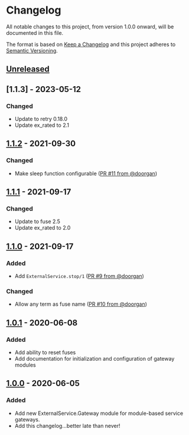 # Changelog

All notable changes to this project, from version 1.0.0 onward, will be documented in this file.

The format is based on [Keep a Changelog](http://keepachangelog.com/en/1.0.0/)
and this project adheres to [Semantic Versioning](http://semver.org/spec/v2.0.0.html).

## [Unreleased]

## [1.1.3] - 2023-05-12
### Changed
- Update to retry 0.18.0
- Update ex_rated to 2.1

## [1.1.2] - 2021-09-30

### Changed
- Make sleep function configurable ([PR #11 from @doorgan](https://github.com/jvoegele/external_service/pull/11))

## [1.1.1] - 2021-09-17
### Changed
- Update to fuse 2.5
- Update ex_rated to 2.0

## [1.1.0] - 2021-09-17
### Added
- Add `ExternalService.stop/1` ([PR #9 from @doorgan](https://github.com/jvoegele/external_service/pull/9))

### Changed
- Allow any term as fuse name ([PR #10 from @doorgan](https://github.com/jvoegele/external_service/pull/10))


## [1.0.1] - 2020-06-08
### Added
- Add ability to reset fuses
- Add documentation for initialization and configuration of gateway modules

## [1.0.0] - 2020-06-05
### Added
- Add new ExternalService.Gateway module for module-based service gateways.
- Add this changelog...better late than never!

[Unreleased]: https://github.com/jvoegele/external_service/compare/1.0.1...HEAD
[1.1.2]: https://github.com/jvoegele/external_service/compare/1.1.1...1.1.2
[1.1.1]: https://github.com/jvoegele/external_service/compare/1.1.0...1.1.1
[1.1.0]: https://github.com/jvoegele/external_service/compare/1.0.1...1.1.0
[1.0.1]: https://github.com/jvoegele/external_service/compare/1.0.0...1.0.1
[1.0.0]: https://github.com/jvoegele/external_service/compare/0.9.3...1.0.0
